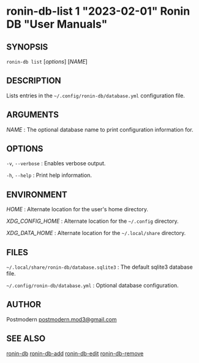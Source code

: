 # ronin-db-list 1 "2023-02-01" Ronin DB "User Manuals"

## SYNOPSIS

`ronin-db list` [*options*] [*NAME*]

## DESCRIPTION

Lists entries in the `~/.config/ronin-db/database.yml` configuration file.

## ARGUMENTS

*NAME*
: The optional database name to print configuration information for.

## OPTIONS

`-v`, `--verbose`
: Enables verbose output.

`-h`, `--help`
: Print help information.

## ENVIRONMENT

*HOME*
: Alternate location for the user's home directory.

*XDG_CONFIG_HOME*
: Alternate location for the `~/.config` directory.

*XDG_DATA_HOME*
: Alternate location for the `~/.local/share` directory.

## FILES

`~/.local/share/ronin-db/database.sqlite3`
: The default sqlite3 database file.

`~/.config/ronin-db/database.yml`
: Optional database configuration.

## AUTHOR

Postmodern <postmodern.mod3@gmail.com>

## SEE ALSO

[ronin-db](ronin-db.1.md) [ronin-db-add](ronin-db-add.1.md) [ronin-db-edit](ronin-db-edit.1.md) [ronin-db-remove](ronin-db-remove.1.md)